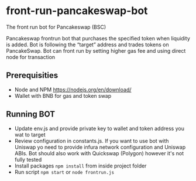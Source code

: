 # front-run-pancakeswap-bot
The front run bot for Pancakeswap (BSC)

Pancakeswap frontrun bot that purchases the specified token when liquidity is added.
Bot is following the “target” address and trades tokens on PancakeSwap.
Bot can front run by setting higher gas fee and using direct node for transaction

## Prerequisities
- Node and NPM https://nodejs.org/en/download/
- Wallet with BNB for gas and token swap

## Running BOT
- Update env.js and provide private key to wallet and token address you wat to target
- Review configuration in constants.js. If you want to use bot with Uniswap yo need to provide infura network configuration and Uniswap ABIs. Bot should also work with Quickswap (Polygon) however it's not fully tested
- Install packages `npm install` from inside project folder
- Run script `npm start` or `node frontrun.js`
